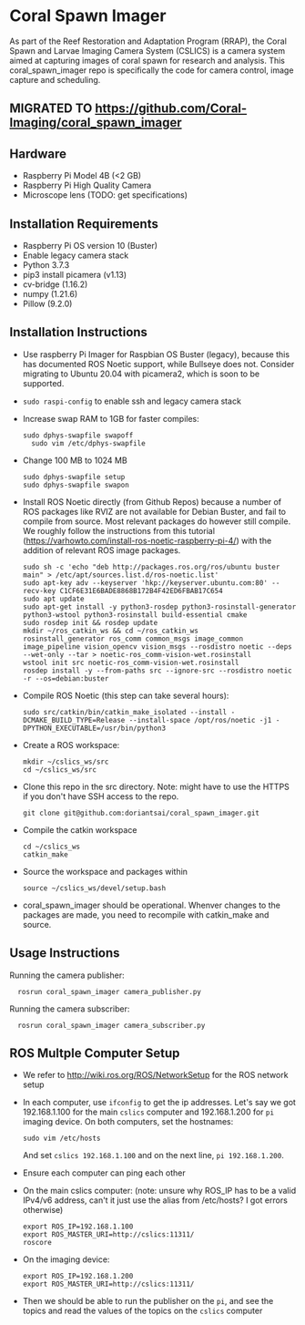 # Coral Spawn Imager

As part of the Reef Restoration and Adaptation Program (RRAP), the Coral Spawn and Larvae Imaging Camera System (CSLICS) is a camera system aimed at capturing images of coral spawn for research and analysis. This coral_spawn_imager repo is specifically the code for camera control, image capture and scheduling.

## MIGRATED TO https://github.com/Coral-Imaging/coral_spawn_imager


## Hardware

- Raspberry Pi Model 4B (<2 GB)
- Raspberry Pi High Quality Camera
- Microscope lens (TODO: get specifications)

## Installation Requirements

- Raspberry Pi OS version 10 (Buster)
- Enable legacy camera stack
- Python 3.7.3
- pip3 install picamera (v1.13)
- cv-bridge (1.16.2)
- numpy (1.21.6)
- Pillow (9.2.0)

## Installation Instructions

- Use raspberry Pi Imager for Raspbian OS Buster (legacy), because this has documented ROS Noetic support, while Bullseye does not. Consider migrating to Ubuntu 20.04 with picamera2, which is soon to be supported.
- `sudo raspi-config` to enable ssh and legacy camera stack
- Increase swap RAM to 1GB for faster compiles:

      sudo dphys-swapfile swapoff
	    sudo vim /etc/dphys-swapfile
      
- Change 100 MB to 1024 MB

      sudo dphys-swapfile setup
      sudo dphys-swapfile swapon
      
- Install ROS Noetic directly (from Github Repos) because a number of ROS packages like RVIZ are not available for Debian Buster, and fail to compile from source. Most relevant packages do however still compile. We roughly follow the instructions from this tutorial (https://varhowto.com/install-ros-noetic-raspberry-pi-4/)  with the addition of relevant ROS image packages.

      sudo sh -c 'echo "deb http://packages.ros.org/ros/ubuntu buster main" > /etc/apt/sources.list.d/ros-noetic.list' 
      sudo apt-key adv --keyserver 'hkp://keyserver.ubuntu.com:80' --recv-key C1CF6E31E6BADE8868B172B4F42ED6FBAB17C654
      sudo apt update
      sudo apt-get install -y python3-rosdep python3-rosinstall-generator python3-wstool python3-rosinstall build-essential cmake
      sudo rosdep init && rosdep update
      mkdir ~/ros_catkin_ws && cd ~/ros_catkin_ws
      rosinstall_generator ros_comm common_msgs image_common image_pipeline vision_opencv vision_msgs --rosdistro noetic --deps --wet-only --tar > noetic-ros_comm-vision-wet.rosinstall
      wstool init src noetic-ros_comm-vision-wet.rosinstall
      rosdep install -y --from-paths src --ignore-src --rosdistro noetic -r --os=debian:buster
      
- Compile ROS Noetic (this step can take several hours):

      sudo src/catkin/bin/catkin_make_isolated --install -DCMAKE_BUILD_TYPE=Release --install-space /opt/ros/noetic -j1 -DPYTHON_EXECUTABLE=/usr/bin/python3
      
- Create a ROS workspace:

      mkdir ~/cslics_ws/src
      cd ~/cslics_ws/src
 
- Clone this repo in the src directory. Note: might have to use the HTTPS if you don't have SSH access to the repo.

      git clone git@github.com:doriantsai/coral_spawn_imager.git

- Compile the catkin workspace

      cd ~/cslics_ws
      catkin_make

- Source the workspace and packages within

      source ~/cslics_ws/devel/setup.bash

- coral_spawn_imager should be operational. Whenver changes to the packages are made, you need to recompile with catkin_make and source. 

## Usage Instructions

Running the camera publisher:

      rosrun coral_spawn_imager camera_publisher.py

Running the camera subscriber:

      rosrun coral_spawn_imager camera_subscriber.py

## ROS Multple Computer Setup

- We refer to http://wiki.ros.org/ROS/NetworkSetup for the ROS network setup
- In each computer, use `ifconfig` to get the ip addresses. Let's say we got 192.168.1.100 for the main `cslics` computer and 192.168.1.200 for `pi` imaging device. On both computers, set the hostnames:

      sudo vim /etc/hosts

  And set `cslics 192.168.1.100` and on the next line, `pi 192.168.1.200`.

- Ensure each computer can ping each other
- On the main cslics computer: (note: unsure why ROS_IP has to be a valid IPv4/v6 address, can't it just use the alias from /etc/hosts? I got errors otherwise)

      export ROS_IP=192.168.1.100
      export ROS_MASTER_URI=http://cslics:11311/
      roscore

- On the imaging device:

      export ROS_IP=192.168.1.200
      export ROS_MASTER_URI=http://cslics:11311/

- Then we should be able to run the publisher on the `pi`, and see the topics and read the values of the topics on the `cslics` computer
